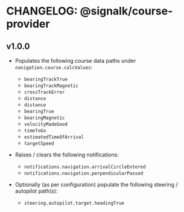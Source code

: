 # CHANGELOG: @signalk/course-provider

## v1.0.0

- Populates the following course data paths under `navigation.course.calcValues`:

    - `bearingTrackTrue`
    - `bearingTrackMagnetic`
    - `crossTrackError`
    - `distance`
    - `distance`
    - `bearingTrue`
    - `bearingMagnetic`
    - `velocityMadeGood`
    - `timeToGo`
    - `estimatedTimeOfArrival`
    - `targetSpeed`

- Raises / clears the following notifications:
    - `notifications.navigation.arrivalCircleEntered`
    - `notifications.navigation.perpendicularPassed`

- Optionally (as per configuration) populate the following steering / autopilot path(s):
    - `steering.autopilot.target.headingTrue`


